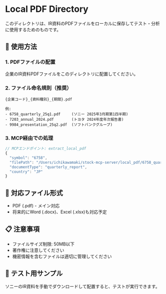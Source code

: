 # Local PDF Directory

このディレクトリは、IR資料のPDFファイルをローカルに保存してテスト・分析に使用するためのものです。

## 📂 使用方法

### 1. PDFファイルの配置
企業のIR資料PDFファイルをこのディレクトリに配置してください。

### 2. ファイル命名規則（推奨）
```
{企業コード}_{資料種別}_{期間}.pdf

例:
- 6758_quarterly_25q1.pdf     (ソニー 2025年3月期第1四半期)
- 7203_annual_2024.pdf        (トヨタ 2024年度年次報告書)
- 9984_presentation_25q2.pdf  (ソフトバンクグループ)
```

### 3. MCP経由での処理
```javascript
// MCPエンドポイント: extract_local_pdf
{
  "symbol": "6758",
  "filePath": "/Users/ichikawamaki/stock-mcp-server/local_pdf/6758_quarterly_25q1.pdf",
  "documentType": "quarterly_report",
  "country": "JP"
}
```

## 🔧 対応ファイル形式
- PDF (.pdf) - メイン対応
- 将来的にWord (.docx)、Excel (.xlsx)も対応予定

## 📋 注意事項
- ファイルサイズ制限: 50MB以下
- 著作権に注意してください
- 機密情報を含むファイルは適切に管理してください

## 🎯 テスト用サンプル
ソニーのIR資料を手動でダウンロードして配置すると、テストが実行できます。